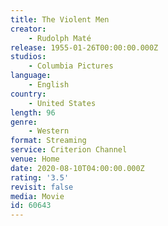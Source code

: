 ```yaml
---
title: The Violent Men
creator:
    - Rudolph Maté
release: 1955-01-26T00:00:00.000Z
studios:
    - Columbia Pictures
language:
    - English
country:
    - United States
length: 96
genre:
    - Western
format: Streaming
service: Criterion Channel
venue: Home
date: 2020-08-10T04:00:00.000Z
rating: '3.5'
revisit: false
media: Movie
id: 60643
---
```



